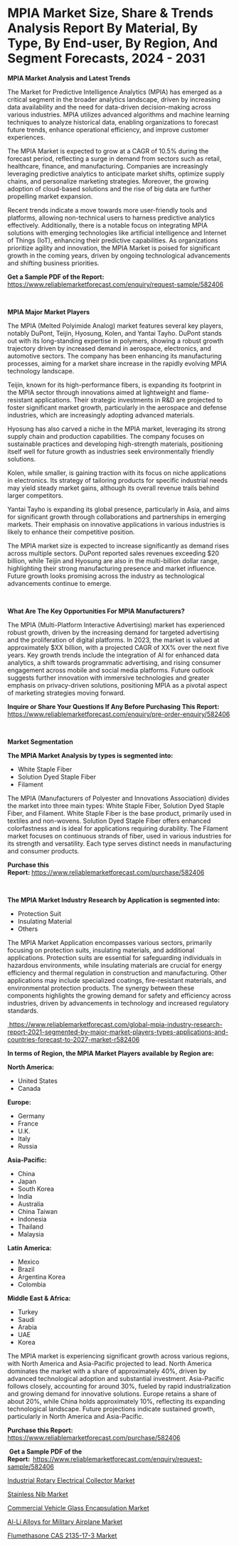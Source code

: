 <p><h1>MPIA Market Size, Share & Trends Analysis Report By Material, By Type, By End-user, By Region, And Segment Forecasts, 2024 - 2031</h1></p><p><strong>MPIA Market Analysis and Latest Trends</strong></p>
<p><p>The Market for Predictive Intelligence Analytics (MPIA) has emerged as a critical segment in the broader analytics landscape, driven by increasing data availability and the need for data-driven decision-making across various industries. MPIA utilizes advanced algorithms and machine learning techniques to analyze historical data, enabling organizations to forecast future trends, enhance operational efficiency, and improve customer experiences.</p><p>The MPIA Market is expected to grow at a CAGR of 10.5% during the forecast period, reflecting a surge in demand from sectors such as retail, healthcare, finance, and manufacturing. Companies are increasingly leveraging predictive analytics to anticipate market shifts, optimize supply chains, and personalize marketing strategies. Moreover, the growing adoption of cloud-based solutions and the rise of big data are further propelling market expansion.</p><p>Recent trends indicate a move towards more user-friendly tools and platforms, allowing non-technical users to harness predictive analytics effectively. Additionally, there is a notable focus on integrating MPIA solutions with emerging technologies like artificial intelligence and Internet of Things (IoT), enhancing their predictive capabilities. As organizations prioritize agility and innovation, the MPIA Market is poised for significant growth in the coming years, driven by ongoing technological advancements and shifting business priorities.</p></p>
<p><strong>Get a Sample PDF of the Report:&nbsp;</strong> <a href="https://www.reliablemarketforecast.com/enquiry/request-sample/582406?utm_campaign=1169&utm_medium=2&utm_source=Github&utm_content=ia&utm_term=08122024&utm_id=mpia">https://www.reliablemarketforecast.com/enquiry/request-sample/582406</a></p>
<p>&nbsp;</p>
<p><strong>MPIA Major Market Players</strong></p>
<p><p>The MPIA (Melted Polyimide Analog) market features several key players, notably DuPont, Teijin, Hyosung, Kolen, and Yantai Tayho. DuPont stands out with its long-standing expertise in polymers, showing a robust growth trajectory driven by increased demand in aerospace, electronics, and automotive sectors. The company has been enhancing its manufacturing processes, aiming for a market share increase in the rapidly evolving MPIA technology landscape.</p><p>Teijin, known for its high-performance fibers, is expanding its footprint in the MPIA sector through innovations aimed at lightweight and flame-resistant applications. Their strategic investments in R&D are projected to foster significant market growth, particularly in the aerospace and defense industries, which are increasingly adopting advanced materials.</p><p>Hyosung has also carved a niche in the MPIA market, leveraging its strong supply chain and production capabilities. The company focuses on sustainable practices and developing high-strength materials, positioning itself well for future growth as industries seek environmentally friendly solutions.</p><p>Kolen, while smaller, is gaining traction with its focus on niche applications in electronics. Its strategy of tailoring products for specific industrial needs may yield steady market gains, although its overall revenue trails behind larger competitors.</p><p>Yantai Tayho is expanding its global presence, particularly in Asia, and aims for significant growth through collaborations and partnerships in emerging markets. Their emphasis on innovative applications in various industries is likely to enhance their competitive position.</p><p>The MPIA market size is expected to increase significantly as demand rises across multiple sectors. DuPont reported sales revenues exceeding $20 billion, while Teijin and Hyosung are also in the multi-billion dollar range, highlighting their strong manufacturing presence and market influence. Future growth looks promising across the industry as technological advancements continue to emerge.</p></p>
<p>&nbsp;</p>
<p><strong>What Are The Key Opportunities For MPIA Manufacturers?</strong></p>
<p><p>The MPIA (Multi-Platform Interactive Advertising) market has experienced robust growth, driven by the increasing demand for targeted advertising and the proliferation of digital platforms. In 2023, the market is valued at approximately $XX billion, with a projected CAGR of XX% over the next five years. Key growth trends include the integration of AI for enhanced data analytics, a shift towards programmatic advertising, and rising consumer engagement across mobile and social media platforms. Future outlook suggests further innovation with immersive technologies and greater emphasis on privacy-driven solutions, positioning MPIA as a pivotal aspect of marketing strategies moving forward.</p></p>
<p><strong>Inquire or Share Your Questions If Any Before Purchasing This Report:</strong> <a href="https://www.reliablemarketforecast.com/enquiry/pre-order-enquiry/582406?utm_campaign=1169&utm_medium=2&utm_source=Github&utm_content=ia&utm_term=08122024&utm_id=mpia">https://www.reliablemarketforecast.com/enquiry/pre-order-enquiry/582406</a></p>
<p>&nbsp;</p>
<p><strong>Market Segmentation</strong></p>
<p><strong>The MPIA Market Analysis by types is segmented into:</strong></p>
<p><ul><li>White Staple Fiber</li><li>Solution Dyed Staple Fiber</li><li>Filament</li></ul></p>
<p><p>The MPIA (Manufacturers of Polyester and Innovations Association) divides the market into three main types: White Staple Fiber, Solution Dyed Staple Fiber, and Filament. White Staple Fiber is the base product, primarily used in textiles and non-wovens. Solution Dyed Staple Fiber offers enhanced colorfastness and is ideal for applications requiring durability. The Filament market focuses on continuous strands of fiber, used in various industries for its strength and versatility. Each type serves distinct needs in manufacturing and consumer products.</p></p>
<p><strong>Purchase this Report:&nbsp;</strong><a href="https://www.reliablemarketforecast.com/purchase/582406?utm_campaign=1169&utm_medium=2&utm_source=Github&utm_content=ia&utm_term=08122024&utm_id=mpia">https://www.reliablemarketforecast.com/purchase/582406</a></p>
<p>&nbsp;</p>
<p><strong>The MPIA Market Industry Research by Application is segmented into:</strong></p>
<p><ul><li>Protection Suit</li><li>Insulating Material</li><li>Others</li></ul></p>
<p><p>The MPIA Market Application encompasses various sectors, primarily focusing on protection suits, insulating materials, and additional applications. Protection suits are essential for safeguarding individuals in hazardous environments, while insulating materials are crucial for energy efficiency and thermal regulation in construction and manufacturing. Other applications may include specialized coatings, fire-resistant materials, and environmental protection products. The synergy between these components highlights the growing demand for safety and efficiency across industries, driven by advancements in technology and increased regulatory standards.</p></p>
<p><a href="https://www.reliablemarketforecast.com/global-mpia-industry-research-report-2021-segmented-by-major-market-players-types-applications-and-countries-forecast-to-2027-market-r582406?utm_campaign=1169&utm_medium=2&utm_source=Github&utm_content=ia&utm_term=08122024&utm_id=mpia">&nbsp;https://www.reliablemarketforecast.com/global-mpia-industry-research-report-2021-segmented-by-major-market-players-types-applications-and-countries-forecast-to-2027-market-r582406</a></p>
<p><strong>In terms of Region, the MPIA Market Players available by Region are:</strong></p>
<p>
    <p> <strong> North America: </strong>
        <ul>
            <li>United States</li>
            <li>Canada</li>
        </ul>
        </p> 
    <p> <strong> Europe: </strong>
        <ul>
            <li>Germany</li>
            <li>France</li>
            <li>U.K.</li>
            <li>Italy</li>
            <li>Russia</li>
        </ul>
        </p> 
    <p> <strong> Asia-Pacific: </strong>
        <ul>
            <li>China</li>
            <li>Japan</li>
            <li>South Korea</li>
            <li>India</li>
            <li>Australia</li>
            <li>China Taiwan</li>
            <li>Indonesia</li>
            <li>Thailand</li>
            <li>Malaysia</li>
        </ul>
        </p> 
    <p> <strong> Latin America: </strong>
        <ul>
            <li>Mexico</li>
            <li>Brazil</li>
            <li>Argentina Korea</li>
            <li>Colombia</li>
        </ul>
        </p> 
    <p> <strong> Middle East & Africa: </strong>
        <ul>
            <li>Turkey</li>
            <li>Saudi</li>
            <li>Arabia</li>
            <li>UAE</li>
            <li>Korea</li>
        </ul>
    </p>
    </p>
<p><p>The MPIA market is experiencing significant growth across various regions, with North America and Asia-Pacific projected to lead. North America dominates the market with a share of approximately 40%, driven by advanced technological adoption and substantial investment. Asia-Pacific follows closely, accounting for around 30%, fueled by rapid industrialization and growing demand for innovative solutions. Europe retains a share of about 20%, while China holds approximately 10%, reflecting its expanding technological landscape. Future projections indicate sustained growth, particularly in North America and Asia-Pacific.</p></p>
<p><strong>Purchase this Report: </strong><a href="https://www.reliablemarketforecast.com/purchase/582406?utm_campaign=1169&utm_medium=2&utm_source=Github&utm_content=ia&utm_term=08122024&utm_id=mpia">https://www.reliablemarketforecast.com/purchase/582406</a></p>
<p>&nbsp;<strong>Get a Sample PDF of the Report:&nbsp;&nbsp;</strong><a href="https://www.reliablemarketforecast.com/enquiry/request-sample/582406?utm_campaign=1169&utm_medium=2&utm_source=Github&utm_content=ia&utm_term=08122024&utm_id=mpia">https://www.reliablemarketforecast.com/enquiry/request-sample/582406</a></p>
<p><strong></strong></p>
<p><p><a href="https://www.linkedin.com/pulse/global-industrial-rotary-electrical-collector-market-ijuxc?utm_campaign=1169&utm_medium=2&utm_source=Github&utm_content=ia&utm_term=08122024&utm_id=mpia">Industrial Rotary Electrical Collector Market</a></p><p><a href="https://www.linkedin.com/pulse/in-depth-stainless-nib-market-analysis-expansion-potential-dxqre?utm_campaign=1169&utm_medium=2&utm_source=Github&utm_content=ia&utm_term=08122024&utm_id=mpia">Stainless Nib Market</a></p><p><a href="https://www.linkedin.com/pulse/market-analysis-report-commercial-vehicle-glass-encapsulation-f03ne?utm_campaign=1169&utm_medium=2&utm_source=Github&utm_content=ia&utm_term=08122024&utm_id=mpia">Commercial Vehicle Glass Encapsulation Market</a></p><p><a href="https://www.linkedin.com/pulse/al-li-alloys-military-airplane-market-size-forecast-from-2024-i7ugf?utm_campaign=1169&utm_medium=2&utm_source=Github&utm_content=ia&utm_term=08122024&utm_id=mpia">Al-Li Alloys for Military Airplane Market</a></p><p><a href="https://github.com/pizolina/Market-Research-Report-List-6/blob/main/flumethasone-cas-2135-17-3-market.md?utm_campaign=1169&utm_medium=2&utm_source=Github&utm_content=ia&utm_term=08122024&utm_id=mpia">Flumethasone CAS 2135-17-3 Market</a></p></p>